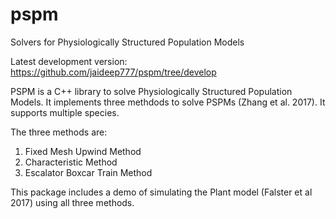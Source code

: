 # pspm
Solvers for Physiologically Structured Population Models

Latest development version: https://github.com/jaideep777/pspm/tree/develop

PSPM is a C++ library to solve Physiologically Structured Population Models.
It implements three methdods to solve PSPMs (Zhang et al. 2017). It supports multiple species.

The three methods are:
1) Fixed Mesh Upwind Method
2) Characteristic Method
3) Escalator Boxcar Train Method

This package includes a demo of simulating the Plant model (Falster et al 2017) using all three methods.



